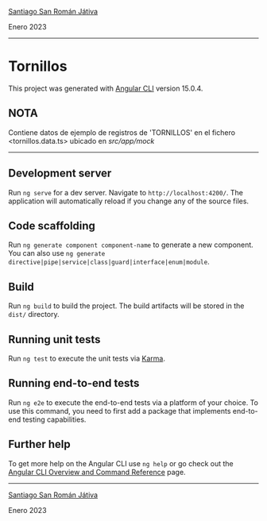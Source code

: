 [Santiago San Román Játiva](mailto:santi72alc@gmail.com)

Enero 2023

---

# Tornillos

This project was generated with [Angular CLI](https://github.com/angular/angular-cli) version 15.0.4.

## NOTA

Contiene datos de ejemplo de registros de 'TORNILLOS' en el fichero <tornillos.data.ts> ubicado en _src/app/mock_

---

## Development server

Run `ng serve` for a dev server. Navigate to `http://localhost:4200/`. The application will automatically reload if you change any of the source files.

## Code scaffolding

Run `ng generate component component-name` to generate a new component. You can also use `ng generate directive|pipe|service|class|guard|interface|enum|module`.

## Build

Run `ng build` to build the project. The build artifacts will be stored in the `dist/` directory.

## Running unit tests

Run `ng test` to execute the unit tests via [Karma](https://karma-runner.github.io).

## Running end-to-end tests

Run `ng e2e` to execute the end-to-end tests via a platform of your choice. To use this command, you need to first add a package that implements end-to-end testing capabilities.

## Further help

To get more help on the Angular CLI use `ng help` or go check out the [Angular CLI Overview and Command Reference](https://angular.io/cli) page.

---

[Santiago San Román Játiva](mailto:santi72alc@gmail.com)

Enero 2023
